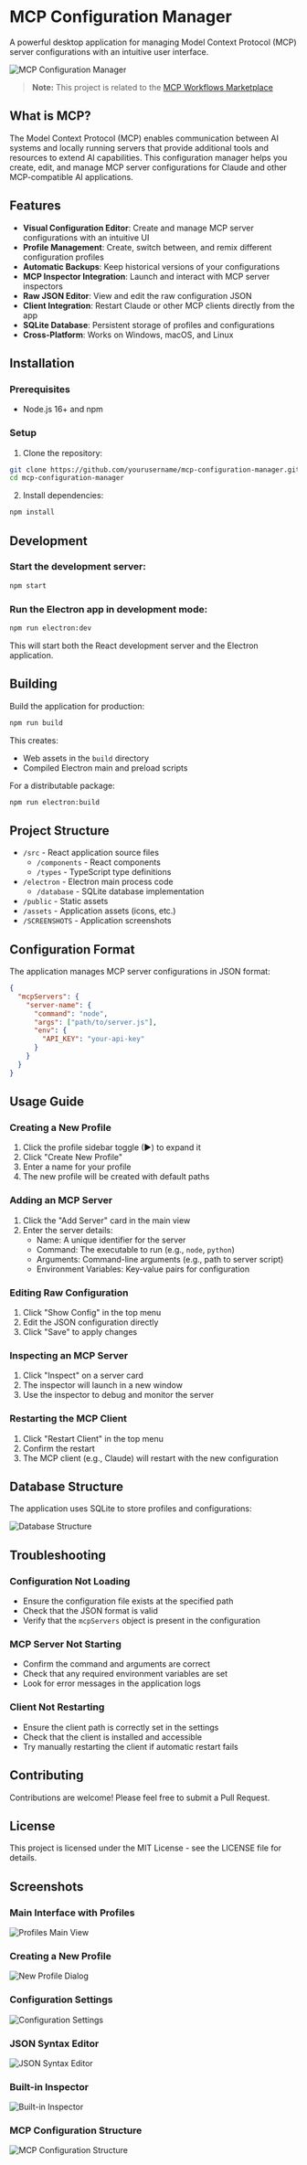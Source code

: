 # MCP Configuration Manager

A powerful desktop application for managing Model Context Protocol (MCP) server configurations with an intuitive user interface.

![MCP Configuration Manager](SCREENSHOTS/2025-03-03_16-49-32.png)

> **Note:** This project is related to the [MCP Workflows Marketplace](https://github.com/Cam10001110101/mcp-workflows-marketplace)

## What is MCP?

The Model Context Protocol (MCP) enables communication between AI systems and locally running servers that provide additional tools and resources to extend AI capabilities. This configuration manager helps you create, edit, and manage MCP server configurations for Claude and other MCP-compatible AI applications.

## Features

- **Visual Configuration Editor**: Create and manage MCP server configurations with an intuitive UI
- **Profile Management**: Create, switch between, and remix different configuration profiles
- **Automatic Backups**: Keep historical versions of your configurations
- **MCP Inspector Integration**: Launch and interact with MCP server inspectors
- **Raw JSON Editor**: View and edit the raw configuration JSON
- **Client Integration**: Restart Claude or other MCP clients directly from the app
- **SQLite Database**: Persistent storage of profiles and configurations
- **Cross-Platform**: Works on Windows, macOS, and Linux

## Installation

### Prerequisites

- Node.js 16+ and npm

### Setup

1. Clone the repository:
```bash
git clone https://github.com/yourusername/mcp-configuration-manager.git
cd mcp-configuration-manager
```

2. Install dependencies:
```bash
npm install
```

## Development

### Start the development server:

```bash
npm start
```

### Run the Electron app in development mode:

```bash
npm run electron:dev
```

This will start both the React development server and the Electron application.

## Building

Build the application for production:

```bash
npm run build
```

This creates:
- Web assets in the `build` directory
- Compiled Electron main and preload scripts

For a distributable package:

```bash
npm run electron:build
```

## Project Structure

- `/src` - React application source files
  - `/components` - React components
  - `/types` - TypeScript type definitions
- `/electron` - Electron main process code
  - `/database` - SQLite database implementation
- `/public` - Static assets
- `/assets` - Application assets (icons, etc.)
- `/SCREENSHOTS` - Application screenshots

## Configuration Format

The application manages MCP server configurations in JSON format:

```json
{
  "mcpServers": {
    "server-name": {
      "command": "node",
      "args": ["path/to/server.js"],
      "env": {
        "API_KEY": "your-api-key"
      }
    }
  }
}
```

## Usage Guide

### Creating a New Profile

1. Click the profile sidebar toggle (▶) to expand it
2. Click "Create New Profile"
3. Enter a name for your profile
4. The new profile will be created with default paths

### Adding an MCP Server

1. Click the "Add Server" card in the main view
2. Enter the server details:
   - Name: A unique identifier for the server
   - Command: The executable to run (e.g., `node`, `python`)
   - Arguments: Command-line arguments (e.g., path to server script)
   - Environment Variables: Key-value pairs for configuration

### Editing Raw Configuration

1. Click "Show Config" in the top menu
2. Edit the JSON configuration directly
3. Click "Save" to apply changes

### Inspecting an MCP Server

1. Click "Inspect" on a server card
2. The inspector will launch in a new window
3. Use the inspector to debug and monitor the server

### Restarting the MCP Client

1. Click "Restart Client" in the top menu
2. Confirm the restart
3. The MCP client (e.g., Claude) will restart with the new configuration

## Database Structure

The application uses SQLite to store profiles and configurations:

![Database Structure](SCREENSHOTS/sqlite-profiles-db-structure.png)

## Troubleshooting

### Configuration Not Loading

- Ensure the configuration file exists at the specified path
- Check that the JSON format is valid
- Verify that the `mcpServers` object is present in the configuration

### MCP Server Not Starting

- Confirm the command and arguments are correct
- Check that any required environment variables are set
- Look for error messages in the application logs

### Client Not Restarting

- Ensure the client path is correctly set in the settings
- Check that the client is installed and accessible
- Try manually restarting the client if automatic restart fails

## Contributing

Contributions are welcome! Please feel free to submit a Pull Request.

## License

This project is licensed under the MIT License - see the LICENSE file for details.

## Screenshots

### Main Interface with Profiles
![Profiles Main View](SCREENSHOTS/profiles-main.png)

### Creating a New Profile
![New Profile Dialog](SCREENSHOTS/new-profile.png)

### Configuration Settings
![Configuration Settings](SCREENSHOTS/config-settings.png)

### JSON Syntax Editor
![JSON Syntax Editor](SCREENSHOTS/json-syntax-fixer.png)

### Built-in Inspector
![Built-in Inspector](SCREENSHOTS/insptector-built-in.png)

### MCP Configuration Structure
![MCP Configuration Structure](SCREENSHOTS/sqlite-mcp-config.png)
